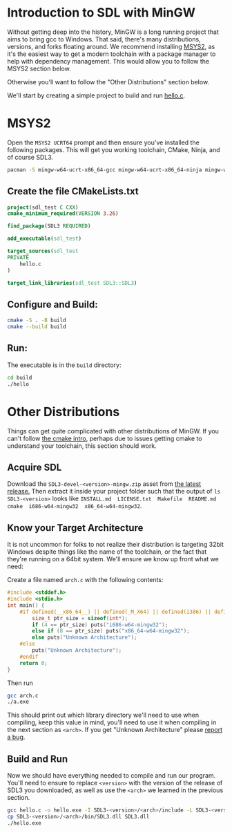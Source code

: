 # Introduction to SDL with MinGW

Without getting deep into the history, MinGW is a long running project that aims to bring gcc to Windows. That said, there's many distributions, versions, and forks floating around. We recommend installing [MSYS2](https://www.msys2.org/), as it's the easiest way to get a modern toolchain with a package manager to help with dependency management. This would allow you to follow the MSYS2 section below. 

Otherwise you'll want to follow the "Other Distributions" section below.

We'll start by creating a simple project to build and run [hello.c](hello.c).

# MSYS2

Open the `MSYS2 UCRT64` prompt and then ensure you've installed the following packages. This will get you working toolchain, CMake, Ninja, and of course SDL3.

```sh
pacman -S mingw-w64-ucrt-x86_64-gcc mingw-w64-ucrt-x86_64-ninja mingw-w64-ucrt-x86_64-cmake mingw-w64-ucrt-x86_64-sdl3
```

## Create the file CMakeLists.txt
```cmake
project(sdl_test C CXX)
cmake_minimum_required(VERSION 3.26)

find_package(SDL3 REQUIRED)

add_executable(sdl_test)

target_sources(sdl_test
PRIVATE
    hello.c
)

target_link_libraries(sdl_test SDL3::SDL3)
```

## Configure and Build:
```sh
cmake -S . -B build
cmake --build build
```

## Run:

The executable is in the `build` directory:
```sh
cd build
./hello
```

# Other Distributions

Things can get quite complicated with other distributions of MinGW. If you can't follow [the cmake intro](INTRO-cmake.md), perhaps due to issues getting cmake to understand your toolchain, this section should work.

## Acquire SDL

Download the `SDL3-devel-<version>-mingw.zip` asset from [the latest release.](https://github.com/libsdl-org/SDL/releases/latest) Then extract it inside your project folder such that the output of `ls SDL3-<version>` looks like `INSTALL.md  LICENSE.txt  Makefile  README.md  cmake  i686-w64-mingw32  x86_64-w64-mingw32`.

## Know your Target Architecture

It is not uncommon for folks to not realize their distribution is targeting 32bit Windows despite things like the name of the toolchain, or the fact that they're running on a 64bit system. We'll ensure we know up front what we need:

Create a file named `arch.c` with the following contents:
```c
#include <stddef.h>
#include <stdio.h>
int main() {
    #if defined(__x86_64__) || defined(_M_X64) || defined(i386) || defined(__i386__) || defined(__i386) || defined(_M_IX86)
        size_t ptr_size = sizeof(int*);
        if (4 == ptr_size) puts("i686-w64-mingw32");
        else if (8 == ptr_size) puts("x86_64-w64-mingw32");
        else puts("Unknown Architecture");
    #else
        puts("Unknown Architecture");
    #endif
    return 0;
}
```

Then run

```sh
gcc arch.c
./a.exe
```

This should print out which library directory we'll need to use when compiling, keep this value in mind, you'll need to use it when compiling in the next section as `<arch>`. If you get "Unknown Architecture" please [report a bug](https://github.com/libsdl-org/SDL/issues).


## Build and Run

Now we should have everything needed to compile and run our program. You'll need to ensure to replace `<version>` with the version of the release of SDL3 you downloaded, as well as use the `<arch>` we learned in the previous section.

```sh
gcc hello.c -o hello.exe -I SDL3-<version>/<arch>/include -L SDL3-<version>/<arch>/lib -lSDL3 -mwindows 
cp SDL3-<version>/<arch>/bin/SDL3.dll SDL3.dll
./hello.exe
```
